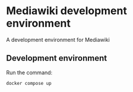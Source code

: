 # Mediawiki development environment

A development environment for Mediawiki

## Development environment

Run the command:
```bash
docker compose up
```
